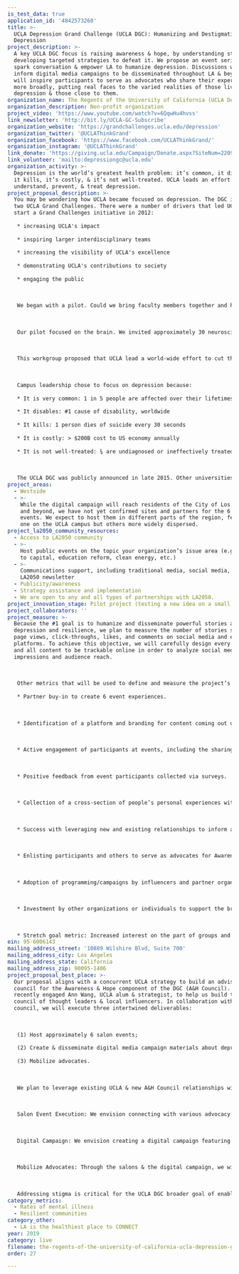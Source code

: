 ```yaml
---
is_test_data: true
application_id: '4842573260'
title: >-
  UCLA Depression Grand Challenge (UCLA DGC): Humanizing and Destigmatizing
  Depression
project_description: >-
  A key UCLA DGC focus is raising awareness & hope, by understanding stigma &
  developing targeted strategies to defeat it. We propose an event series to
  spark conversation & empower LA to humanize depression. Discussions will
  inform digital media campaigns to be disseminated throughout LA & beyond. We
  will inspire participants to serve as advocates who share their experiences
  more broadly, putting real faces to the varied realities of those living with
  depression & those close to them.
organization_name: The Regents of the University of California (UCLA Depression Grand Challenge)
organization_description: Non-profit organization
project_video: 'https://www.youtube.com/watch?v=6QqwHu4hvss'
link_newsletter: 'http://bit.ly/UCLA-GC-Subscribe'
organization_website: 'https://grandchallenges.ucla.edu/depression'
organization_twitter: '@UCLAThinkGrand'
organization_facebook: 'https://www.facebook.com/UCLAThinkGrand/'
organization_instagram: '@UCLAThinkGrand'
link_donate: 'https://giving.ucla.edu/Campaign/Donate.aspx?SiteNum=2209'
link_volunteer: 'mailto:depressiongc@ucla.edu'
organization_activity: >-
  Depression is the world’s greatest health problem: it’s common, it disables,
  it kills, it’s costly, & it’s not well-treated. UCLA leads an effort to
  understand, prevent, & treat depression.
project_proposal_description: >-
  You may be wondering how UCLA became focused on depression. The DGC is one of
  two UCLA Grand Challenges. There were a number of drivers that led UCLA to
  start a Grand Challenges initiative in 2012:
   
   * increasing UCLA's impact
   
   * inspiring larger interdisciplinary teams
   
   * increasing the visibility of UCLA's excellence
   
   * demonstrating UCLA's contributions to society
   
   * engaging the public
   
   
   
   We began with a pilot. Could we bring faculty members together and have them collectively identify a specific societal Grand Challenge to solve? At the start, we had no funding allocated for this effort & we were the 1st campus to declare its intent to solve a SMART-framed (Specific, Measurable, Aspirational, Relevant and Time-bound) issue. 
   
   
   
   Our pilot focused on the brain. We invited approximately 30 neuroscientists to a brainstorming session. They were asked, “what might be possible if money were not an obstacle?” We emerged with three topics and created workgroups that met weekly for 20 weeks. Depression became the focus of one of these groups; participants were motivated by a recent report by the World Health Organization projecting that, by 2030, depression will become the greatest single contributor to the global burden of disease. 
   
   
   
   This workgroup proposed that UCLA lead a world-wide effort to cut the burden of depression in half by 2050, and eliminate it by the end of this century. They recognized that UCLA was uniquely positioned to make a difference with basic, translational, and clinical neuroscience as well as social science and humanities expertise that would enable us to address depression from its biological underpinnings to the clinic, and the community at large. 
   
   
   
   Campus leadership chose to focus on depression because:
   
   * It is very common: 1 in 5 people are affected over their lifetimes
   
   * It disables: #1 cause of disability, worldwide
   
   * It kills: 1 person dies of suicide every 30 seconds
   
   * It is costly: > $200B cost to US economy annually
   
   * It is not well-treated: ¾ are undiagnosed or ineffectively treated
   
   
   
   The UCLA DGC was publicly announced in late 2015. Other universities now look to UCLA as a model for moonshot-focused research. They too are inspired to partner with their communities to solve specific issues.
project_areas:
  - Westside
  - >-
    While the digital campaign will reach residents of the City of Los Angeles
    and beyond, we have not yet confirmed sites and partners for the 6 regional
    events. We expect to host them in different parts of the region, featuring
    one on the UCLA campus but others more widely dispersed.
project_la2050_community_resources:
  - Access to LA2050 community
  - >-
    Host public events on the topic your organization’s issue area (e.g. access
    to capital, education reform, clean energy, etc.) 
  - >-
    Communications support, including traditional media, social media, and
    LA2050 newsletter
  - Publicity/awareness
  - Strategy assistance and implementation
  - We are open to any and all types of partnerships with LA2050.
project_innovation_stage: Pilot project (testing a new idea on a small scale to prove feasibility)
project_collaborators: ''
project_measure: >-
  Because the #1 goal is to humanize and disseminate powerful stories about
  depression and resilience, we plan to measure the number of stories shared,
  page views, click-throughs, likes, and comments on social media and existing
  platforms. To achieve this objective, we will carefully design every campaign
  and all content to be trackable online in order to analyze social media
  impressions and audience reach. 
   
   
   
   Other metrics that will be used to define and measure the project’s success include the following:
   
   * Partner buy-in to create 6 event experiences.
   
   
   
   * Identification of a platform and branding for content coming out of this set of projects.
   
   
   
   * Active engagement of participants at events, including the sharing of personal stories and/or engaging in event activities. 
   
   
   
   * Positive feedback from event participants collected via surveys.
   
   
   
   * Collection of a cross-section of people’s personal experiences with depression through various channels that illustrate to Angelenos that depression does not discriminate, that it can affect anyone, and that it touches nearly everyone’s lives. 
   
   
   
   * Success with leveraging new and existing relationships to inform and solicit content.
   
   
   
   * Enlisting participants and others to serve as advocates for Awareness and Hope, beyond our planned events.
   
   
   
   * Adoption of programming/campaigns by influencers and partner organizations who may not have this type of advocacy as a core business function. 
   
   
   
   * Investment by other organizations or individuals to support the broader Awareness and Hope agenda.
   
   
   
   * Stretch goal metric: Increased interest on the part of groups and organizations in implementing the UCLA DGC scalable treatment model measured by inquiries and requests for meetings, though it may be hard to determine whether those inquiries are coming as a result of these activities or others.
ein: 95-6006143
mailing_address_street: '10889 Wilshire Blvd, Suite 700'
mailing_address_city: Los Angeles
mailing_address_state: California
mailing_address_zip: 90095-1406
project_proposal_best_place: >-
  Our proposal aligns with a concurrent UCLA strategy to build an advisory
  council for the Awareness & Hope component of the DGC (A&H Council). We
  recently engaged Ann Wang, UCLA alum & strategist, to help us build this
  council of thought leaders & local influencers. In collaboration with the
  council, we will execute three intertwined deliverables: 
   
   
   
   (1) Host approximately 6 salon events; 
   
   (2) Create & disseminate digital media campaign materials about depression; & 
   
   (3) Mobilize advocates. 
   
   
   
   We plan to leverage existing UCLA & new A&H Council relationships with both media & nonprofit entities to form partnerships to do the following:
   
   
   
   Salon Event Execution: We envision connecting with various advocacy organizations, leveraging the existing DGC Leadership Council & new A&H Council to select partners for each event & build invite lists. Salons will be intimate gatherings of ~30 thought-leaders from diverse industries, backgrounds, & cultures across LA. They will provide a forum for conversation, problem-solving, & creative expression, plus a venue for capturing images & stories. Each event will have a custom experience for participants, designed to break down walls & elicit strategies. Custom experiences may include poets drafting haiku and other artists capturing people’s stories of depression/suicide. We target the first 5 events to be held within the first 8 months of the grant period. The 6th event either will follow a prior format or adopt a new format to accommodate more participants from the various communities together.
   
   
   
   Digital Campaign: We envision creating a digital campaign featuring depression, one story at a time, inspired by the “Humans of New York” portrait series. Using editorial photography & interview content gathered at the salons & independently through partnerships, we will share stories on Instagram, Facebook, & YouTube. These portraits will feature a diverse group that ranges from celebrities, entrepreneurs, & athletes to everyday people who describe the highs & lows of their journeys. Our goal is to humanize these stories to provide understanding, inspiration, & empathy regarding depression. Content to be routinely uploaded through the grant period.
   
   
   
   Mobilize Advocates: Through the salons & the digital campaign, we will identify and mobilize a group of advocates to disseminate the digital content, bring knowledge back from their communities, & generate partnerships that further help us shatter the stigma around mental health.
   
   
   
   Addressing stigma is critical for the UCLA DGC broader goal of enabling all Angelenos who need treatment to obtain it, & also for building more resilient individuals & communities, helping Los Angeles reach the aspiration of being the best place to Learn, Create, Play, Connect, & Live. Through partnerships, a coordinated & branded campaign, & authentic content, we will erode the stigma & shame affiliated with depression.
category_metrics:
  - Rates of mental illness
  - Resilient communities
category_other:
  - LA is the healthiest place to CONNECT
year: 2019
category: live
filename: the-regents-of-the-university-of-california-ucla-depression-grand-challenge
order: 27

---
```

